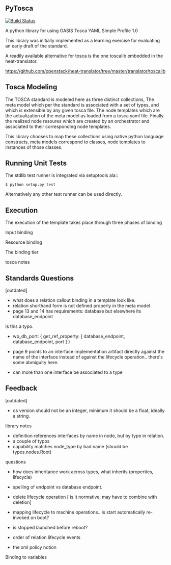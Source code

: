 PyTosca
-------

[![Build Status](https://api.travis-ci.org/kapilt/pytosca.svg)](https://travis-ci.org/kapilt/pytosca)


A python library for using OASIS Tosca YAML Simple Profile 1.0

This library was initially implemented as a learning exercise
for evaluating an early draft of the standard.

A readily available alternative for tosca is the one toscalib
embedded in the heat-translator.

https://github.com/openstack/heat-translator/tree/master/translator/toscalib

Tosca Modeling
--------------

The TOSCA standard is modeled here as three distinct collections, The
meta model which per the standard is associated with a set of types,
and which is extensible by any given tosca file. The node templates
which are the actualization of the meta model as loaded from a tosca
yaml file. Finally the realized node resoures which are created by
an orchestrator and associated to their corresponding node templates.

This library chooses to map these collections using native python
language constructs, meta models correspond to classes, node templates
to instances of those classes.


Running Unit Tests
------------------

The stdlib test runner is integrated via setuptools ala::

    $ python setup.py test

Alternatively any other test runner can be used directly.


Execution
---------

The execution of the template takes place through three phases of binding

Input binding

Resource binding

The binding tier

tosca notes


Standards Questions
-------------------

[outdated]

 - what does a relation callout binding in a template look like.
 - relation shorthand form is not defined properly in the meta model
 - page 13 and 14 has requirements: database but elsewhere its database_endpoint

 Is this a typo.
 - wp_db_port: { get_ref_property: [ database_endpoint, database_endpoint, port ] }

 - page 9 points to an interface implementation artifact directly against the name
   of the interface instead of against the lifecycle operation.. there's some abmiguity
   here.

 - can more than one interface be associated to a type


Feedback
--------

[outdated]

 - os version should not be an integer, minimum it should be a float, ideally a string.

library notes


- definition references interfaces by name in node, but by type in relation.
- a couple of typos
- capability matches node_type by bad name (should be types.nodes.Root)


questions

 - how does inheritance work across types, what inherits (properties, lifecycle)
 - spelling of endpoint vs database endpoint.
 - delete lifecycle operation [ is it normative, may have to combine with deletion]
 - mapping lifecycle to machine operations.. is start automatically re-invoked on boot?
 - is stopped launched before reboot?
 - order of relation lifecycle events

 - the xml policy notion

Binding to variables



